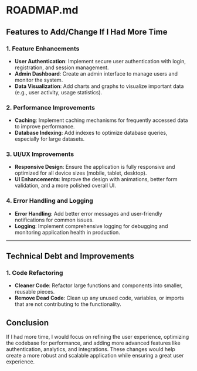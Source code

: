 # ROADMAP.md

## Features to Add/Change If I Had More Time

### 1. **Feature Enhancements**
- **User Authentication**: Implement secure user authentication with login, registration, and session management.
- **Admin Dashboard**: Create an admin interface to manage users and monitor the system.
- **Data Visualization**: Add charts and graphs to visualize important data (e.g., user activity, usage statistics).
  
### 2. **Performance Improvements**
- **Caching**: Implement caching mechanisms for frequently accessed data to improve performance.
- **Database Indexing**: Add indexes to optimize database queries, especially for large datasets.
  
### 3. **UI/UX Improvements**
- **Responsive Design**: Ensure the application is fully responsive and optimized for all device sizes (mobile, tablet, desktop).
- **UI Enhancements**: Improve the design with animations, better form validation, and a more polished overall UI.

### 4. **Error Handling and Logging**
- **Error Handling**: Add better error messages and user-friendly notifications for common issues.
- **Logging**: Implement comprehensive logging for debugging and monitoring application health in production.
  
---

## Technical Debt and Improvements

### 1. **Code Refactoring**
- **Cleaner Code**: Refactor large functions and components into smaller, reusable pieces.
- **Remove Dead Code**: Clean up any unused code, variables, or imports that are not contributing to the functionality.


## Conclusion
If I had more time, I would focus on refining the user experience, optimizing the codebase for performance, and adding more advanced features like authentication, analytics, and integrations. These changes would help create a more robust and scalable application while ensuring a great user experience.
